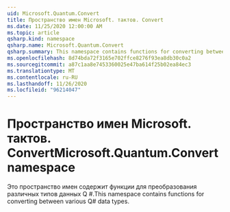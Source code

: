```yaml
---
uid: Microsoft.Quantum.Convert
title: Пространство имен Microsoft. тактов. Convert
ms.date: 11/25/2020 12:00:00 AM
ms.topic: article
qsharp.kind: namespace
qsharp.name: Microsoft.Quantum.Convert
qsharp.summary: This namespace contains functions for converting between various Q# data types.
ms.openlocfilehash: 8d74bda72f3165e702ffce8276f93ea8db30c0a2
ms.sourcegitcommit: a87c1aa8e7453360025e47ba614f25b02ea84ec3
ms.translationtype: MT
ms.contentlocale: ru-RU
ms.lasthandoff: 11/26/2020
ms.locfileid: "96214047"
---
```

# <a name="microsoftquantumconvert-namespace"></a><span data-ttu-id="4ad78-102">Пространство имен Microsoft. тактов. Convert</span><span class="sxs-lookup"><span data-stu-id="4ad78-102">Microsoft.Quantum.Convert namespace</span></span>

<span data-ttu-id="4ad78-103">Это пространство имен содержит функции для преобразования различных типов данных Q #.</span><span class="sxs-lookup"><span data-stu-id="4ad78-103">This namespace contains functions for converting between various Q# data types.</span></span>

